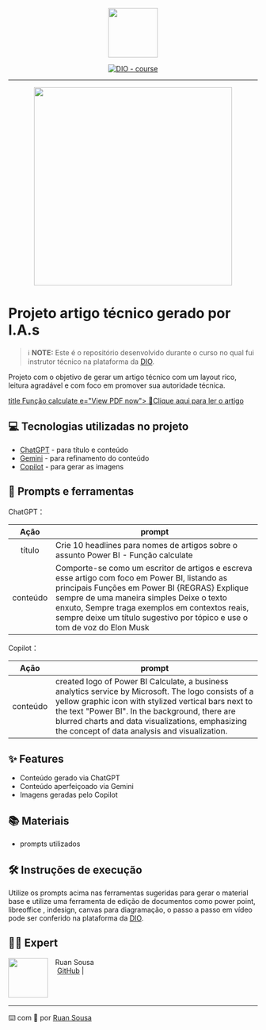 <p align="center">
    <img width="100" src=".github/assets/banner.png">
</p>


<p align="center">
  <a href="https://dio.me/"><img src="https://img.shields.io/badge/DIO-Course-28DA77?logo=youtube" alt="DIO - course">
  </a>
</p>

-------

<p align="center">
  <img 
    src=".github/assets/preview.png"
    width="400"  
  />
</p>

# Projeto artigo técnico gerado por I.A.s


 > ℹ️ **NOTE:** Este é o repositório desenvolvido durante o curso no qual fui instrutor técnico na plataforma da [DIO](https://dio.me).

Projeto com o objetivo de gerar um artigo técnico com um layout rico, leitura agradável e com foco em promover sua autoridade técnica.

<a href="https://web.dio.me/articles/desvendando-a-funcao-calculate-no-power-bi-um-olhar-espacial?back=%2Farticles&open-modal=true&page=1&order=oldest">title Função calculate    e="View PDF now"> 📕Clique aqui para ler o artigo</a>

## 💻 Tecnologias utilizadas no projeto

- [ChatGPT](https://chat.openai.com/) - para título e conteúdo
- [Gemini](https://gemini.google.com/) - para refinamento do conteúdo
- [Copilot](https://www.bing.com/images/create?FORM=GDPCLS) - para gerar as imagens


## 📄 Prompts e ferramentas


ChatGPT：

|   Ação   | prompt                                                                                                                                                                                                                                                                         |
| :------: | ------------------------------------------------------------------------------------------------------------------------------------------------------------------------------------------------------------------------------------------------------------------------------ |
|  título  | Crie 10 headlines para nomes de artigos sobre o assunto Power BI - Função calculate                                                                                                                                                                                                    |
| conteúdo | Comporte-se como um escritor de artigos e escreva esse artigo com foco em Power BI, listando as principais Funções em Power BI  {REGRAS} Explique sempre de uma maneira simples Deixe o texto enxuto, Sempre traga exemplos em contextos reais, sempre deixe um título sugestivo por tópico e use o tom de voz do Elon Musk|

Copilot：

|   Ação   | prompt                                                                                                                                                                                                                                                                         |
| :------: | ------------------------------------------------------------------------------------------------------------------------------------------------------------------------------------------------------------------------------------------------------------------------------ |                                                         
| conteúdo | created logo of Power BI Calculate, a business analytics service by Microsoft. The logo consists of a yellow graphic icon with stylized vertical bars next to the text "Power BI". In the background, there are blurred charts and data visualizations, emphasizing the concept of data analysis and visualization.|


## ✨ Features

- Conteúdo gerado via ChatGPT
- Conteúdo aperfeiçoado via Gemini
- Imagens geradas pelo Copilot

## 📚 Materiais

- prompts utilizados

## 🛠️ Instruções de execução

Utilize os prompts acima nas ferramentas sugeridas para gerar o material base e utilize uma ferramenta de edição de documentos como power point, libreoffice , indesign, canvas para diagramação, o passo a passo em vídeo pode ser conferido na plataforma da [DIO](https://dio.me).

## 👨‍💻 Expert

<p>
    <img 
      align=left 
      margin=10 
      width=80 
      src="https://avatars.githubusercontent.com/u/97653885?v=4"
    />
    <p>&nbsp&nbsp&nbspRuan Sousa<br>
    &nbsp&nbsp&nbsp
    <a href="https://avatars.githubusercontent.com/u/97653885?v=4">
    GitHub</a>&nbsp;|&nbsp;
    
</p>
<br/><br/>
<p>

---

⌨️ com 💜 por [Ruan Sousa](https://github.com/ruanprog?)
